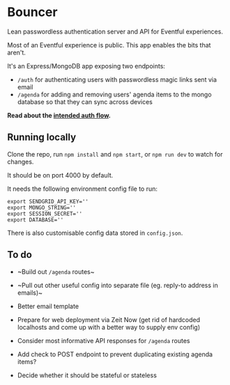 Bouncer
=======

Lean passwordless authentication server and API for Eventful experiences.

Most of an Eventful experience is public. This app enables the bits that aren't.

It's an Express/MongoDB app exposing two endpoints:

* `/auth` for authenticating users with passwordless magic links sent via email
* `/agenda` for adding and removing users' agenda items to the mongo database so that they can sync across devices

**Read about the [intended auth flow](https://github.com/jhackett1/bouncer/wiki/Authentication-flow).**

Running locally
---------------

Clone the repo, run `npm install` and `npm start`, or `npm run dev` to watch for changes.

It should be on port 4000 by default.

It needs the following environment config file to run:

```
export SENDGRID_API_KEY=''
export MONGO_STRING=''
export SESSION_SECRET=''
export DATABASE=''
```

There is also customisable config data stored in `config.json`.

To do
-----

* ~Build out `/agenda` routes~
* ~Pull out other useful config into separate file (eg. reply-to address in emails)~

* Better email template
* Prepare for web deployment via Zeit Now (get rid of hardcoded localhosts and come up with a better way to supply env config)
* Consider most informative API responses for `/agenda` routes
* Add check to POST endpoint to prevent duplicating existing agenda items?
* Decide whether it should be stateful or stateless